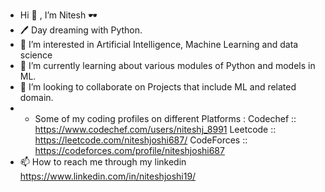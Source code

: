 - Hi 👋 , I’m Nitesh  🕶
- 🖊 Day dreaming with Python.
- 👀 I’m interested in Artificial Intelligence, Machine Learning and data science
- 🌱 I’m currently learning about various modules of Python and models in ML.
- 💞️ I’m looking to collaborate on Projects that include ML and related domain.
- *   Some of my coding profiles on different Platforms :
      Codechef   :: https://www.codechef.com/users/niteshj_8991
      Leetcode   :: https://leetcode.com/niteshjoshi687/
      CodeForces :: https://codeforces.com/profile/niteshjoshi687
- 📫 How to reach me through my linkedin https://www.linkedin.com/in/niteshjoshi19/ 
<!---
NiteshJ98/NiteshJ98 is a ✨ special ✨ repository because its `README.md` (this file) appears on your GitHub profile.
You can click the Preview link to take a look at your changes.
--->
